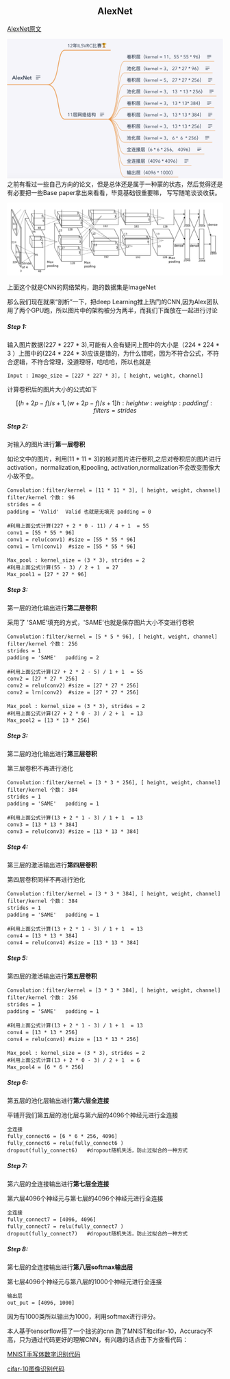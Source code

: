 
## <center>AlexNet</center>

[AlexNet原文 ](https://papers.nips.cc/paper/4824-imagenet-classification-with-deep-convolutional-neural-networks.pdf)

![image](https://github.com/WeiYangBin/AI-Knowledge/blob/master/DL-Knowledge/AlexNet/img/AlexNet.png)
之前有看过一些自己方向的论文，但是总体还是属于一种蒙的状态，然后觉得还是有必要把一些Base paper拿出来看看，毕竟基础很重要嘛， 写写随笔谈谈收获。 

![image](https://github.com/WeiYangBin/Notes-Deep-Learning/blob/master/Picture/Alexnet.png)

上面这个就是CNN的网络架构，跑的数据集是ImageNet

那么我们现在就来“剖析”一下，把deep Learning推上热门的CNN,因为Alex团队用了两个GPU跑，所以图片中的架构被分为两半，而我们下面放在一起进行讨论

##### Step 1: 
输入图片数据(227 * 227 * 3),可能有人会有疑问上图中的大小是（224 * 224 * 3 ）上图中的(224 *  224 * 3)应该是错的，为什么错呢，因为不符合公式，不符合逻辑，不符合常理，没道理呀，哈哈哈，所以也就是
```
Input : Image_size = [227 * 227 * 3], [ height, weight, channel]
```


计算卷积后的图片大小的公式如下
```math
[(h + 2p - f )/ s + 1  ,  (w + 2p - f )/ s + 1]

h :height  

w:weight

p:padding

f:filter

s = strides
```

##### Step 2:

对输入的图片进行**第一层卷积**

如论文中的图片，利用[11 * 11 * 3]的核对图片进行卷积,之后对卷积后的图片进行activation，normalization,和pooling,
activation,normalization不会改变图像大小故不变。
```
Convolution：filter/kernel = [11 * 11 * 3], [ height, weight, channel] 
filter/kernel 个数： 96
strides = 4
padding = 'Valid'  Valid 也就是无填充 padding = 0

#利用上面公式计算(227 + 2 * 0 - 11) / 4 + 1  = 55 
conv1 = [55 * 55 * 96]
conv1 = relu(conv1) #size = [55 * 55 * 96]
conv1 = lrn(conv1)  #size = [55 * 55 * 96]

Max_pool : kernel_size = (3 * 3), strides = 2
#利用上面公式计算(55 - 3) / 2 + 1  = 27 
Max_pool1 = [27 * 27 * 96]
```

##### Step 3:

第一层的池化输出进行**第二层卷积**

采用了
'SAME'填充的方式，'SAME'也就是保存图片大小不变进行卷积
```
Convolution：filter/kernel = [5 * 5 * 96], [ height, weight, channel] 
filter/kernel 个数： 256
strides = 1
padding = 'SAME'   padding = 2

#利用上面公式计算(27 + 2 * 2 - 5) / 1 + 1  = 55 
conv2 = [27 * 27 * 256]
conv2 = relu(conv2) #size = [27 * 27 * 256]
conv2 = lrn(conv2)  #size = [27 * 27 * 256]

Max_pool : kernel_size = (3 * 3), strides = 2
#利用上面公式计算(27 + 2 * 0 - 3) / 2 + 1  = 13 
Max_pool2 = [13 * 13 * 256]
```
##### Step 3:

第二层的池化输出进行**第三层卷积**

第三层卷积不再进行池化

```
Convolution：filter/kernel = [3 * 3 * 256], [ height, weight, channel] 
filter/kernel 个数： 384
strides = 1
padding = 'SAME'   padding = 1

#利用上面公式计算(13 + 2 * 1 - 3) / 1 + 1  = 13 
conv3 = [13 * 13 * 384]
conv3 = relu(conv3) #size = [13 * 13 * 384]

```
##### Step 4:

第三层的激活输出进行**第四层卷积**

第四层卷积同样不再进行池化

```
Convolution：filter/kernel = [3 * 3 * 384], [ height, weight, channel] 
filter/kernel 个数： 384
strides = 1
padding = 'SAME'   padding = 1

#利用上面公式计算(13 + 2 * 1 - 3) / 1 + 1  = 13 
conv4 = [13 * 13 * 384]
conv4 = relu(conv4) #size = [13 * 13 * 384]
```

##### Step 5:

第四层的激活输出进行**第五层卷积**


```
Convolution：filter/kernel = [3 * 3 * 384], [ height, weight, channel] 
filter/kernel 个数： 256
strides = 1
padding = 'SAME'   padding = 1

#利用上面公式计算(13 + 2 * 1 - 3) / 1 + 1  = 13
conv4 = [13 * 13 * 256]
conv4 = relu(conv4) #size = [13 * 13 * 256]

Max_pool : kernel_size = (3 * 3), strides = 2
#利用上面公式计算(13 + 2 * 0 - 3) / 2 + 1  = 6 
Max_pool4 = [6 * 6 * 256]
```
##### Step 6:

第五层的池化层输出进行**第六层全连接**

平铺开我们第五层的池化层与第六层的4096个神经元进行全连接
```
全连接
fully_connect6 = [6 * 6 * 256, 4096]
fully_connect6 = relu(fully_connect6 )
dropout(fully_connect6)   #dropout随机失活，防止过拟合的一种方式
```

##### Step 7:

第六层的全连接输出进行**第七层全连接**

第六层4096个神经元与第七层的4096个神经元进行全连接
```
全连接
fully_connect7 = [4096, 4096]
fully_connect7 = relu(fully_connect7 )
dropout(fully_connect7)   #dropout随机失活，防止过拟合的一种方式
```
##### Step 8:

第七层的全连接输出进行**第八层softmax输出层**

第七层4096个神经元与第八层的1000个神经元进行全连接
```
输出层
out_put = [4096, 1000]
```
因为有1000类所以输出为1000，利用softmax进行评分。

本人基于tensorflow搭了一个拙劣的cnn 跑了MNIST和cifar-10，Accuracy不高，只为通过代码更好的理解CNN，有兴趣的话点击下方查看代码：

[MNIST手写体数字识别代码](https://github.com/WeiYangBin/Notes-Deep-Learning/blob/master/MNIST%E6%89%8B%E5%86%99%E4%BD%93%E6%95%B0%E5%AD%97%E8%AF%86%E5%88%AB%E4%BB%A3%E7%A0%81.md)

[cifar-10图像识别代码](https://github.com/WeiYangBin/Notes-Deep-Learning/blob/master/cifar-10%E5%9B%BE%E5%83%8F%E8%AF%86%E5%88%AB%E4%BB%A3%E7%A0%81.md)
